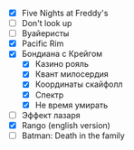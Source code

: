 - [x] Five Nights at Freddy's
- [ ] Don't look up
- [ ] Вуайеристы
- [x] Pacific Rim
- [x] Бондиана с Крейгом
	- [x] Казино рояль
	- [x] Квант милосердия
	- [x] Координаты скайфолл
	- [x] Спектр
	- [x] Не время умирать
- [ ] Эффект лазаря
- [x] Rango (english version)
- [ ] Batman: Death in the family